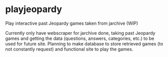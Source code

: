 # playjeopardy
Play interactive past Jeopardy games taken from jarchive (WIP)

Currently only have webscraper for jarchive done, taking past Jeopardy games and getting the data (questions, answers, categories, etc.) to be used for future site.
Planning to make database to store retrieved games (to not constantly request) and functional site to play the games.
